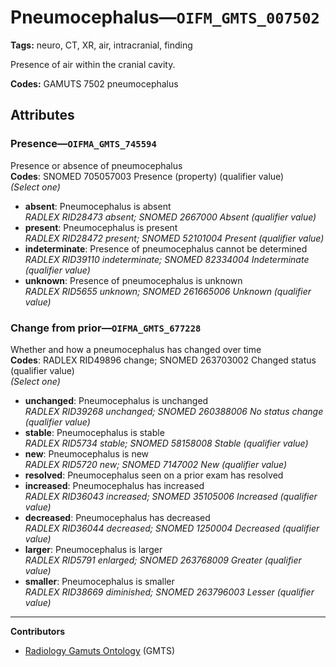 # Pneumocephalus—`OIFM_GMTS_007502`

**Tags:** neuro, CT, XR, air, intracranial, finding

Presence of air within the cranial cavity.

**Codes:** GAMUTS 7502 pneumocephalus

## Attributes

### Presence—`OIFMA_GMTS_745594`

Presence or absence of pneumocephalus  
**Codes**: SNOMED 705057003 Presence (property) (qualifier value)  
*(Select one)*

- **absent**: Pneumocephalus is absent  
_RADLEX RID28473 absent; SNOMED 2667000 Absent (qualifier value)_
- **present**: Pneumocephalus is present  
_RADLEX RID28472 present; SNOMED 52101004 Present (qualifier value)_
- **indeterminate**: Presence of pneumocephalus cannot be determined  
_RADLEX RID39110 indeterminate; SNOMED 82334004 Indeterminate (qualifier value)_
- **unknown**: Presence of pneumocephalus is unknown  
_RADLEX RID5655 unknown; SNOMED 261665006 Unknown (qualifier value)_

### Change from prior—`OIFMA_GMTS_677228`

Whether and how a pneumocephalus has changed over time  
**Codes**: RADLEX RID49896 change; SNOMED 263703002 Changed status (qualifier value)  
*(Select one)*

- **unchanged**: Pneumocephalus is unchanged  
_RADLEX RID39268 unchanged; SNOMED 260388006 No status change (qualifier value)_
- **stable**: Pneumocephalus is stable  
_RADLEX RID5734 stable; SNOMED 58158008 Stable (qualifier value)_
- **new**: Pneumocephalus is new  
_RADLEX RID5720 new; SNOMED 7147002 New (qualifier value)_
- **resolved**: Pneumocephalus seen on a prior exam has resolved  
- **increased**: Pneumocephalus has increased  
_RADLEX RID36043 increased; SNOMED 35105006 Increased (qualifier value)_
- **decreased**: Pneumocephalus has decreased  
_RADLEX RID36044 decreased; SNOMED 1250004 Decreased (qualifier value)_
- **larger**: Pneumocephalus is larger  
_RADLEX RID5791 enlarged; SNOMED 263768009 Greater (qualifier value)_
- **smaller**: Pneumocephalus is smaller  
_RADLEX RID38669 diminished; SNOMED 263796003 Lesser (qualifier value)_

---

**Contributors**

- [Radiology Gamuts Ontology](https://gamuts.net/) (GMTS)